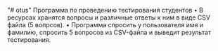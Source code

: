 "# otus" 
Программа по проведению тестирования студентов
• В ресурсах хранятся вопросы и различные ответы к ним в виде
CSV файла (5 вопрсов).
• Программа спросить у пользователя имя и фамилию,
спросить 5 вопросов из CSV-файла и выведит результат
тестирования.